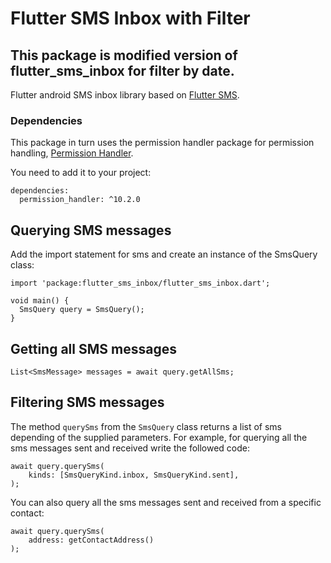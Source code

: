 # Flutter SMS Inbox with Filter


## This package is modified version of flutter_sms_inbox for filter by date.

Flutter android SMS inbox library based on [Flutter SMS](https://github.com/babariviere/flutter_sms).

### Dependencies

This package in turn uses the permission handler package for permission handling, [Permission Handler](https://pub.dev/packages/permission_handler).

You need to add it to your project:

```
dependencies:
  permission_handler: ^10.2.0
```

## Querying SMS messages

Add the import statement for sms and create an instance of the SmsQuery class:

```
import 'package:flutter_sms_inbox/flutter_sms_inbox.dart';

void main() {
  SmsQuery query = SmsQuery();
}
```

## Getting all SMS messages

`List<SmsMessage> messages = await query.getAllSms;`

## Filtering SMS messages
The method `querySms` from the `SmsQuery` class returns a list of sms depending of the supplied parameters. For example, for querying all the sms messages sent and received write the followed code:

```
await query.querySms(
    kinds: [SmsQueryKind.inbox, SmsQueryKind.sent],
);
```
You can also query all the sms messages sent and received from a specific contact:

```
await query.querySms(
    address: getContactAddress()
);
```
